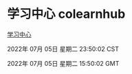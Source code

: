 # 学习中心 colearnhub
[学习中心](http://219.139.198.62:56308/colearnhub/)

2022年 07月 05日 星期二 23:50:02 CST

2022年 07月 05日 星期二 15:50:02 GMT
